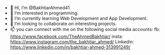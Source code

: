 - 👋 Hi, I’m @BakhtiarAhmed41
- 👀 I’m interested in programming.
- 🌱 I’m currently learning Web Development and App Development.
- 💞️ I’m looking to collaborate on interesting projects.
- 📫 you can connect with me on the following social media accounts: fb: https://www.facebook.com/TheAhmedBakhtiar/    insta: https://www.instagram.com/the_bakhtiar_ahmed/    Linkedin: https://www.linkedin.com/in/bakhtiar-ahmed-313991249/

<!---
BakhtiarAhmed41/BakhtiarAhmed41 is a ✨ special ✨ repository because its `README.md` (this file) appears on your GitHub profile.
You can click the Preview link to take a look at your changes.
--->
